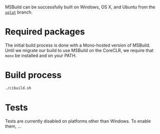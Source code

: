 MSBuild can be successfully built on Windows, OS X, and Ubuntu from the [`xplat`](https://github.com/Microsoft/msbuild/tree/xplat) branch.

# Required packages

The initial build process is done with a Mono-hosted version of MSBuild. Until we migrate our build to use MSBuild on the CoreCLR, we require that `mono` be installed and on your PATH.

# Build process

```sh
./cibuild.sh
```

# Tests

Tests are currently disabled on platforms other than Windows. To enable them, ...